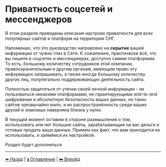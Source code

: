 # Приватность соцсетей и мессенджеров

В этом разделе приведены описания настроек приватности для всех популярных сайтов и платформ
на территории СНГ.

Напоминаю, что это руководство направлено на **скрытие** вашей информации от чужих глаз в Сети.
К сожалению, практически всё, что вы пишете в соцсетях и мессенджерах, доступно самим платформам.
То есть, большому количеству сотрудников этой компании, правоохранительным и другим органам, имеющим
право эту информацию запрашивать, а также иногда большому количеству других лиц, полулегально
поддерживающих деятельность сайта.

Полностью защититься от утечки своей личной информации - не пользоваться никакими платформами,
не гарантирующими end-to-end шифрование и абсолютную безопасность ваших данных, но таких сайтов
чрезвычайно мало, и их распространённость среди ваших друзей и знакомых наверняка близка у нулю.

В текущий момент оставим в стороне размышления о том, использовать или нет большие сайты, зарабатывающие
на вас деньги и готовые продать ваши данные. Примем как факт, что вам приходится их использовать,
и займёмся их настройкой.

*Раздел будет дополняться*

---

[⬅️ Назад](./mobile-apps-privacy.md) | [⏫ Оглавление](../README.md) | [➡️ Вперёд](./facebook.md)
